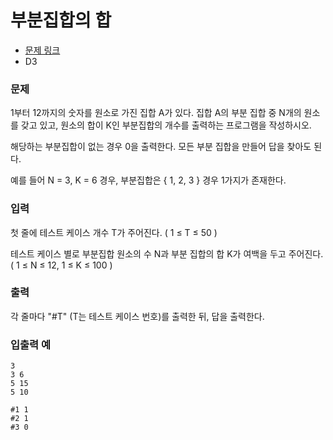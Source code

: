 # 부분집합의 합

- [문제 링크](https://swexpertacademy.com/main/code/userProblem/userProblemDetail.do?contestProbId=AZEGAQUa-sgDFAVs)
- D3

### 문제

1부터 12까지의 숫자를 원소로 가진 집합 A가 있다. 집합 A의 부분 집합 중 N개의 원소를 갖고 있고, 원소의 합이 K인 부분집합의 개수를 출력하는 프로그램을 작성하시오.

해당하는 부분집합이 없는 경우 0을 출력한다. 모든 부분 집합을 만들어 답을 찾아도 된다.

예를 들어 N = 3, K = 6 경우, 부분집합은 { 1, 2, 3 } 경우 1가지가 존재한다.

### 입력

첫 줄에 테스트 케이스 개수 T가 주어진다. ( 1 ≤ T ≤ 50 )

테스트 케이스 별로 부분집합 원소의 수 N과 부분 집합의 합 K가 여백을 두고 주어진다. ( 1 ≤ N ≤ 12, 1 ≤ K ≤ 100 )

### 출력

각 줄마다 "#T" (T는 테스트 케이스 번호)를 출력한 뒤, 답을 출력한다.

### 입출력 예

```
3
3 6
5 15
5 10
```

```
#1 1
#2 1
#3 0
```
